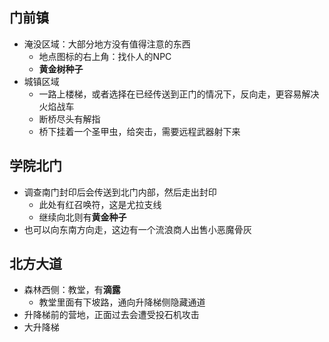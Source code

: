 ## 门前镇
- 淹没区域：大部分地方没有值得注意的东西
	- 地点图标的右上角：找仆人的NPC
	- **黄金树种子**
- 城镇区域
	- 一路上楼梯，或者选择在已经传送到正门的情况下，反向走，更容易解决火焰战车
	- 断桥尽头有解指
	- 桥下挂着一个圣甲虫，给突击，需要远程武器射下来

## 学院北门
- 调查南门封印后会传送到北门内部，然后走出封印
	- 此处有红召唤符，这是尤拉支线
	- 继续向北则有**黄金种子**
- 也可以向东南方向走，这边有一个流浪商人出售小恶魔骨灰

## 北方大道
- 森林西侧：教堂，有**滴露**
	- 教堂里面有下坡路，通向升降梯侧隐藏通道
- 升降梯前的营地，正面过去会遭受投石机攻击
- 大升降梯

